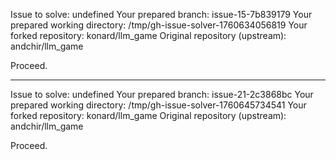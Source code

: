 Issue to solve: undefined
Your prepared branch: issue-15-7b839179
Your prepared working directory: /tmp/gh-issue-solver-1760634056819
Your forked repository: konard/llm_game
Original repository (upstream): andchir/llm_game

Proceed.

---

Issue to solve: undefined
Your prepared branch: issue-21-2c3868bc
Your prepared working directory: /tmp/gh-issue-solver-1760645734541
Your forked repository: konard/llm_game
Original repository (upstream): andchir/llm_game

Proceed.